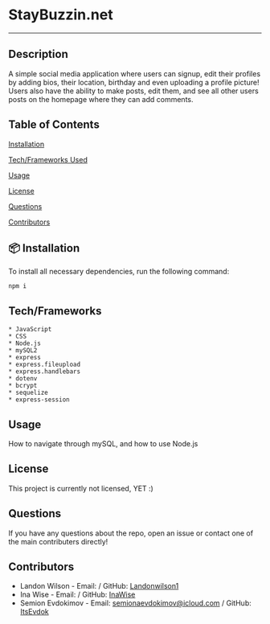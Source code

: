 
# StayBuzzin.net
---


## Description

A simple social media application where users can signup, edit their profiles by adding bios, their location, birthday and even uploading a profile picture! Users also have the ability to make posts, edit them, and see all other users posts on the homepage where they can add comments.

## Table of Contents

[Installation](#installation)

[Tech/Frameworks Used](#tech/frameworks)

[Usage](#usage)

[License](#license)

[Questions](#questions)

[Contributors](#contributors)

## :package: Installation

To install all necessary dependencies, run the following command:

    npm i

## Tech/Frameworks
    * JavaScript
    * CSS
    * Node.js
    * mySQL2
    * express
    * express.fileupload
    * express.handlebars
    * dotenv
    * bcrypt
    * sequelize
    * express-session

## Usage

How to navigate through mySQL, and how to use Node.js

## License

This project is currently not licensed, YET :)

## Questions 

If you have any questions about the repo, open an issue or contact one of the main contributers directly!

## Contributors

- Landon Wilson - Email: / GitHub: [Landonwilson1](https://github.com/Landonwilson1)
- Ina Wise - Email: / GitHub: [InaWise](https://github.com/InaWise)
- Semion Evdokimov - Email: semionaevdokimov@icloud.com / GitHub: [ItsEvdok](https://github.com/ItsEvdok)
